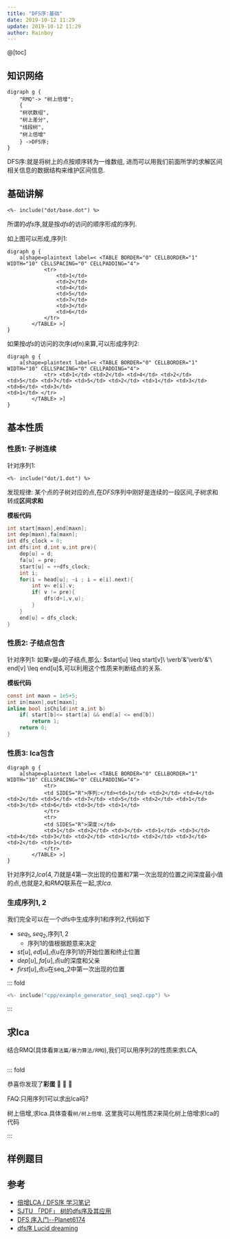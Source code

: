 ```yaml
---
title: "DFS序:基础"
date: 2019-10-12 11:29
update: 2019-10-12 11:29
author: Rainboy
---
```


@[toc]

## 知识网络

```viz-dot
digraph g {
    "RMQ"-> "树上倍增";
    {
    "树状数组",
    "树上差分",
    "线段树",
    "树上倍增"
    } ->DFS序;
}
```

DFS序:就是将树上的点按顺序转为一维数组, 进而可以用我们前面所学的求解区间相关信息的数据结构来维护区间信息.

## 基础讲解

```viz-dot
<%- include("dot/base.dot") %>
```

所谓的$dfs$序,就是按$dfs$的访问的顺序形成的序列.


如上图可以形成,序列$1$:

```viz-dot
digraph g {
    a[shape=plaintext label=< <TABLE BORDER="0" CELLBORDER="1" WIDTH="10" CELLSPACING="0" CELLPADDING="4">
            <tr>
                <td>1</td>
                <td>2</td>
                <td>4</td>
                <td>5</td>
                <td>7</td>
                <td>3</td>
                <td>6</td>
            </tr>
        </TABLE> >]
}
```


如果按$dfs$的访问的次序($dfn$)来算,可以形成序列$2$:

```viz-dot
digraph g {
    a[shape=plaintext label=< <TABLE BORDER="0" CELLBORDER="1" WIDTH="10" CELLSPACING="0" CELLPADDING="4">
            <tr> <td>1</td> <td>2</td> <td>4</td> <td>2</td> <td>5</td> <td>7</td> <td>5</td> <td>2</td> <td>1</td> <td>3</td> <td>6</td> <td>3</td>
<td>1</td> </tr>
        </TABLE> >]
}
```


## 基本性质

### 性质1: 子树连续

针对序列$1$:

```viz-dot
<%- include("dot/1.dot") %>
```

发现规律: 某个点的子树对应的点,在$DFS$序列中刚好是连续的一段区间,子树求和转成**区间求和**

**模板代码**

<!-- template start -->
```c
int start[maxn],end[maxn];
int dep[maxn],fa[maxn];
int dfs_clock = 0;
int dfs(int d,int u,int pre){
    dep[u] = d;
    fa[u] = pre;
    start[u] = ++dfs_clock;
    int i;
    for(i = head[u]; ~i ; i = e[i].next){
        int v= e[i].v;
        if( v != pre){
            dfs(d+1,v,u);
        }
    }
    end[u] = dfs_clock;
}
```
<!-- template end -->

### 性质2: 子结点包含

针对序列$1$:
如果$v$是$u$的子结点,那么: $start[u] \leq start[v]\ \verb'&'\verb'&'\  end[v] \leq end[u]$,可以利用这个性质来判断结点的关系.

**模板代码**

```c
const int maxn = 1e5+5;
int in[maxn],out[maxn];
inline bool isChild(int a,int b)
    if( start[b]<= start[a] && end[a] <= end[b])
        return 1;
    return 0;
}
```

### 性质3: lca包含

```viz-dot
digraph g {
    a[shape=plaintext label=< <TABLE BORDER="0" CELLBORDER="1" WIDTH="10" CELLSPACING="0" CELLPADDING="4">
            <tr> 
            <td SIDES="R">序列:</td><td>1</td> <td>2</td> <td>4</td> <td>2</td> <td>5</td> <td>7</td> <td>5</td> <td>2</td> <td>1</td> <td>3</td> <td>6</td> <td>3</td> <td>1</td> 
            </tr>
            <tr> 
            <td SIDES="R">深度:</td>
            <td>1</td> <td>2</td> <td>3</td> <td>1</td> <td>3</td> <td>4</td> <td>3</td> <td>2</td> <td>1</td> <td>2</td> <td>3</td> <td>2</td> <td>1</td> 
            </tr>
        </TABLE> >]
}
```

针对序列$2$,$lca(4,7)$就是$4$第一次出现的位置和$7$第一次出现的位置之间深度最小值的点,也就是$2$,和$RMQ$联系在一起,求$lca$.

### 生成序列$1,2$

我们完全可以在一个dfs中生成序列1和序列2,代码如下

 - $seq_1,seq_2$,序列$1,2$
   - 序列1的值根据题意来决定
 - $st[u],ed[u]$,点u在序列1的开始位置和终止位置
 - $dep[u],fa[u]$,点u的深度和父亲
 - $first[u]$,点u在seq_2中第一次出现的位置

::: fold
```c
<%- include("cpp/example_generator_seq1_seq2.cpp") %>
```
:::



## 求lca

结合RMQ(具体看`算法篇/暴力算法/RMQ`),我们可以用序列2的性质来求LCA,


```c
```

::: fold

恭喜你发现了**彩蛋** :tada: :tada: :tada:

FAQ:只用序列$1$可以求出lca吗?

树上倍增,求lca.具体查看`树/树上倍增`.
这里我可以用性质2来简化树上倍增求lca的代码

::: 

## 样例题目

## 参考

 - [倍增LCA / DFS序 学习笔记](https://blog.flyinthesky.win/szLCA/)
 - [ SJTU 「PDF」 树的dfs序及其应用](https://acm.sjtu.edu.cn/w/images/3/35/%E6%A0%91%E7%9A%84dfs%E5%BA%8F%E5%8F%8A%E5%85%B6%E5%BA%94%E7%94%A8%EF%BC%88%E9%97%AB%E9%B8%BF%E5%AE%87%EF%BC%89.pdf)
 - [ DFS 序入门--Planet6174](https://www.luogu.org/blog/P6174/dfs-xu-ru-men)
 - [dfs序 Lucid dreaming](https://www.cnblogs.com/kousak/p/9192094.html)
